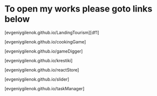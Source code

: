 # To open my works please goto links below
[evgeniygilenok.github.io/LandingTourism][df1]

[evgeniygilenok.github.io/cookingGame]

[evgeniygilenok.github.io/gameDigger]

[evgeniygilenok.github.io/krestiki]

[evgeniygilenok.github.io/reactStore]

[evgeniygilenok.github.io/slider]

[evgeniygilenok.github.io/taskManager]

